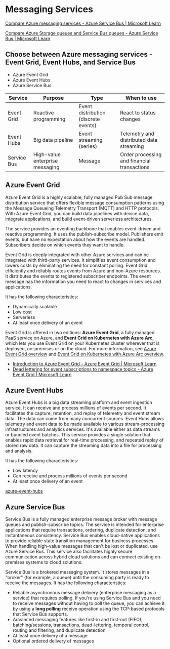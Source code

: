 # Messaging Services

[Compare Azure messaging services - Azure Service Bus \| Microsoft Learn](https://learn.microsoft.com/en-us/azure/service-bus-messaging/compare-messaging-services)

[Compare Azure Storage queues and Service Bus queues - Azure Service Bus \| Microsoft Learn](https://learn.microsoft.com/en-us/azure/service-bus-messaging/service-bus-azure-and-service-bus-queues-compared-contrasted)

## Choose between Azure messaging services - Event Grid, Event Hubs, and Service Bus

- Azure Event Grid
- Azure Event Hubs
- Azure Service Bus

|Service|Purpose|Type|When to use|
|---|---|---|---|
|Event Grid|Reactive programming|Event distribution (discrete events)|React to status changes|
|Event Hubs|Big data pipeline|Event streaming (series)|Telemetry and distributed data streaming|
|Service Bus|High-value enterprise messaging|Message|Order processing and financial transactions|

## Azure Event Grid

Azure Event Grid is a highly scalable, fully managed Pub Sub message distribution service that offers flexible message consumption patterns using the Message Queueing Telemetry Transport (MQTT) and HTTP protocols. With Azure Event Grid, you can build data pipelines with device data, integrate applications, and build event-driven serverless architectures.

The service provides an eventing backbone that enables event-driven and reactive programming. It uses the publish-subscribe model. Publishers emit events, but have no expectation about how the events are handled. Subscribers decide on which events they want to handle.

Event Grid is deeply integrated with other Azure services and can be integrated with third-party services. It simplifies event consumption and lowers costs by eliminating the need for constant polling. Event Grid efficiently and reliably routes events from Azure and non-Azure resources. It distributes the events to registered subscriber endpoints. The event message has the information you need to react to changes in services and applications.

It has the following characteristics:

- Dynamically scalable
- Low cost
- Serverless
- At least once delivery of an event

Event Grid is offered in two editions: **Azure Event Grid**, a fully managed PaaS service on Azure, and **Event Grid on Kubernetes with Azure Arc**, which lets you use Event Grid on your Kubernetes cluster wherever that is deployed, on-premises or on the cloud. For more information, see [Azure Event Grid overview](https://learn.microsoft.com/en-us/azure/event-grid/overview) and [Event Grid on Kubernetes with Azure Arc overview](https://learn.microsoft.com/en-us/azure/event-grid/kubernetes/overview).

- [Introduction to Azure Event Grid - Azure Event Grid \| Microsoft Learn](https://learn.microsoft.com/en-us/azure/event-grid/overview)
- [Dead lettering for event subscriptions to namespace topics - Azure Event Grid \| Microsoft Learn](https://learn.microsoft.com/en-us/azure/event-grid/dead-letter-event-subscriptions-namespace-topics)

## Azure Event Hubs

Azure Event Hubs is a big data streaming platform and event ingestion service. It can receive and process millions of events per second. It facilitates the capture, retention, and replay of telemetry and event stream data. The data can come from many concurrent sources. Event Hubs allows telemetry and event data to be made available to various stream-processing infrastructures and analytics services. It's available either as data streams or bundled event batches. This service provides a single solution that enables rapid data retrieval for real-time processing, and repeated replay of stored raw data. It can capture the streaming data into a file for processing and analysis.

It has the following characteristics:

- Low latency
- Can receive and process millions of events per second
- At least once delivery of an event

[azure-event-hubs](cloud/others/azure/azure-event-hubs.md)

## Azure Service Bus

Service Bus is a fully managed enterprise message broker with message queues and publish-subscribe topics. The service is intended for enterprise applications that require transactions, ordering, duplicate detection, and instantaneous consistency. Service Bus enables cloud-native applications to provide reliable state transition management for business processes. When handling high-value messages that can't be lost or duplicated, use Azure Service Bus. This service also facilitates highly secure communication across hybrid cloud solutions and can connect existing on-premises systems to cloud solutions.

Service Bus is a brokered messaging system. It stores messages in a "broker" (for example, a queue) until the consuming party is ready to receive the messages. It has the following characteristics:

- Reliable asynchronous message delivery (enterprise messaging as a service) that requires polling. If you're using Service Bus and you need to receive messages without having to poll the queue, you can achieve it by using a **long polling** receive operation using the TCP-based protocols that Service Bus supports.
- Advanced messaging features like first-in and first-out (FIFO), batching/sessions, transactions, dead-lettering, temporal control, routing and filtering, and duplicate detection
- At least once delivery of a message
- Optional ordered delivery of messages

